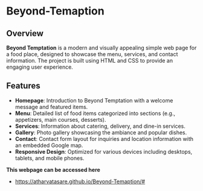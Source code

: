 # Beyond-Temaption

## Overview

**Beyond Temptation** is a modern and visually appealing simple web page for a food place, designed to showcase the menu, services, and contact information. The project is built using HTML and CSS to provide an engaging user experience.

## Features

- **Homepage**: Introduction to Beyond Temptation with a welcome message and featured items.
- **Menu**: Detailed list of food items categorized into sections (e.g., appetizers, main courses, desserts).
- **Services**: Information about catering, delivery, and dine-in services.
- **Gallery**: Photo gallery showcasing the ambiance and popular dishes.
- **Contact**: Contact form layout for inquiries and location information with an embedded Google map.
- **Responsive Design**: Optimized for various devices including desktops, tablets, and mobile phones.

**This webpage can be accessed here**
- https://atharvatasare.github.io/Beyond-Temaption/#
